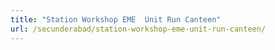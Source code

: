 ```yaml
---
title: "Station Workshop EME  Unit Run Canteen"
url: /secunderabad/station-workshop-eme-unit-run-canteen/
---
```

